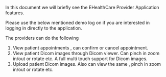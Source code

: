 In this document we will briefly see the EHealthCare Provider Application features. 

Please use the below mentioned demo log on if you are interested in logging in directly to the application.

The providers can do the following

1. View patient appointments , can confirm or cancel appointment. 
2. View patient Dicom images through Dicom viewer. Can pinch in zoom in/out or rotate etc. A full multi touch support for Dicom images.
3. Upload patient Dicom images. Also can view the same , pinch in zoom in/out or rotate etc. 


